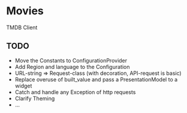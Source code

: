 # Movies

TMDB Client

## TODO

- Move the Constants to ConfigurationProvider
- Add Region and language to the Configuration
- URL-string => Request-class (with decoration, API-request is basic)
- Replace overuse of built_value and pass a PresentationModel to a widget
- Catch and handle any Exception of http requests
- Clarify Theming
- ...
